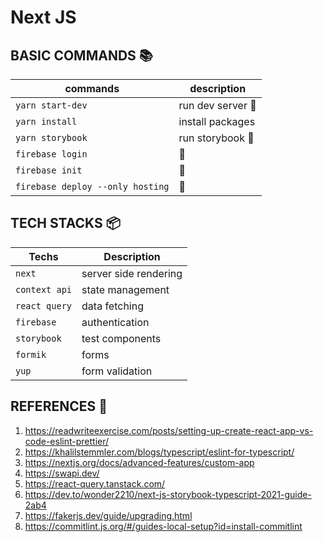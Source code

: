 # Next JS
## BASIC COMMANDS :books:

| commands                         | description      |
| -------------------------------- | ---------------- |
| `yarn start-dev`                 | run dev server 🏃 |
| `yarn install`                   | install packages |
| `yarn storybook`                 | run storybook 🏃  |
| `firebase login`                 | 🏃                |
| `firebase init`                  | 🏃                |
| `firebase deploy --only hosting` | 🏃                |

## TECH STACKS 📦

| Techs         | Description           |
| ------------- | --------------------- |
| `next`        | server side rendering |
| `context api` | state management      |
| `react query` | data fetching         |
| `firebase`    | authentication        |
| `storybook`   | test components       |
| `formik`      | forms                 |
| `yup`         | form validation       |

## REFERENCES :book:

1. https://readwriteexercise.com/posts/setting-up-create-react-app-vs-code-eslint-prettier/
2. https://khalilstemmler.com/blogs/typescript/eslint-for-typescript/
3. https://nextjs.org/docs/advanced-features/custom-app
4. https://swapi.dev/
5. https://react-query.tanstack.com/
6. https://dev.to/wonder2210/next-js-storybook-typescript-2021-guide-2ab4
7. https://fakerjs.dev/guide/upgrading.html
8. https://commitlint.js.org/#/guides-local-setup?id=install-commitlint


